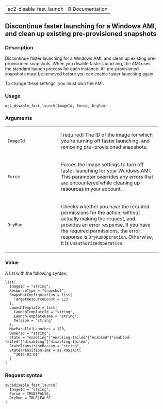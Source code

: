 <table style="width: 100%;">
<tbody>
<tr class="odd">
<td>ec2_disable_fast_launch</td>
<td style="text-align: right;">R Documentation</td>
</tr>
</tbody>
</table>

## Discontinue faster launching for a Windows AMI, and clean up existing pre-provisioned snapshots

### Description

Discontinue faster launching for a Windows AMI, and clean up existing
pre-provisioned snapshots. When you disable faster launching, the AMI
uses the standard launch process for each instance. All pre-provisioned
snapshots must be removed before you can enable faster launching again.

To change these settings, you must own the AMI.

### Usage

    ec2_disable_fast_launch(ImageId, Force, DryRun)

### Arguments

<table>
<colgroup>
<col style="width: 35%" />
<col style="width: 65%" />
</colgroup>
<tbody>
<tr class="odd">
<td><code id="ec2_disable_fast_launch_:_ImageId">ImageId</code></td>
<td><p>[required] The ID of the image for which you’re turning off
faster launching, and removing pre-provisioned snapshots.</p></td>
</tr>
<tr class="even">
<td><code id="ec2_disable_fast_launch_:_Force">Force</code></td>
<td><p>Forces the image settings to turn off faster launching for your
Windows AMI. This parameter overrides any errors that are encountered
while cleaning up resources in your account.</p></td>
</tr>
<tr class="odd">
<td><code id="ec2_disable_fast_launch_:_DryRun">DryRun</code></td>
<td><p>Checks whether you have the required permissions for the action,
without actually making the request, and provides an error response. If
you have the required permissions, the error response is
<code>DryRunOperation</code>. Otherwise, it is
<code>UnauthorizedOperation</code>.</p></td>
</tr>
</tbody>
</table>

### Value

A list with the following syntax:

    list(
      ImageId = "string",
      ResourceType = "snapshot",
      SnapshotConfiguration = list(
        TargetResourceCount = 123
      ),
      LaunchTemplate = list(
        LaunchTemplateId = "string",
        LaunchTemplateName = "string",
        Version = "string"
      ),
      MaxParallelLaunches = 123,
      OwnerId = "string",
      State = "enabling"|"enabling-failed"|"enabled"|"enabled-failed"|"disabling"|"disabling-failed",
      StateTransitionReason = "string",
      StateTransitionTime = as.POSIXct(
        "2015-01-01"
      )
    )

### Request syntax

    svc$disable_fast_launch(
      ImageId = "string",
      Force = TRUE|FALSE,
      DryRun = TRUE|FALSE
    )
